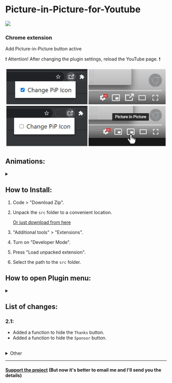 # Picture-in-Picture-for-Youtube
<img src="https://shields.io/badge/version-v2.1-blue">

### Chrome extension

Add Picture-in-Picture button active

❗ Attention! After changing the plugin settings, reload the YouTube page. ❗

<img src="images/image.png"></img>

## Animations:
<details>
  <summary></summary>
  
  Animation 1:</br>
  ![Alt Text](images/animation1.gif)</br>
  Animation 2:</br>
  ![Alt Text](images/animation2.gif)</br>
  Animation 3:</br>
  ![Alt Text](images/animation3.gif)
</details>


## How to Install:
1. Code > "Download Zip".
2. Unpack the ```src``` folder to a convenient location.

   <a href="https://github.com/SuperZombi/Picture-in-Picture-for-Youtube/releases">Or just download from here</a>

3. "Additional tools" > "Extensions".
4. Turn on "Developer Mode".
5. Press "Load unpacked extension".
6. Select the path to the ```src``` folder.


## How to open Plugin menu:
<details>
  <summary></summary>
  
  ❗ Don't forget to click the `Save` button. ❗
  
  ![Alt Text](images/img1.png)</br>
  ![Alt Text](images/img2.png)
</details>


## List of changes:

### 2.1:
  * Added a function to hide the <code>Thanks</code> button.
  * Added a function to hide the <code>Sponsor</code> button.

<br/>
<details>
  <summary>Other</summary>
  
  #### 2.0.1:
    * Ukranian localization.

  ### 2.0:
    * Extension moved to manifest version 3.
  
  #### 1.6.1:
  * Bug fix.

  ### 1.6:
  * Russian localization.
  
  #### 1.5.1:
  * Hiding the Clips button is now more stable.

  ### 1.5:
  * <details><summary>Added a function to hide the <code>Create Clip</code> button.</summary><img src="images/clip-youtube.png"></details>
  
  #### 1.4.1:
  * Added animation pause in settings, when `Change Pip Icon` is disabled.
  
  ### 1.4:
  * Added new animation.
  * Added hover animation.
  * Dark Theme in Settings.
  * Preview animations in Settings.
  
  ### 1.3:
  * The plugin is adapted for the new YouTube interface.
  * Added animation (enable it in the settings)

  ### 1.2:
  * Fixed a bug where the button did not appear. (Previously, it was necessary to reload the page)

  ### 1.1:
  * The button is hidden in full screen mode.
  * Changed the icon of the button during the active "Picture in Picture" mode.
  * Now you can make the choice to change the custom button or not.

  ### 1.0:
  * The "Picture in Picture" button is now displayed.
  * The button is changed to a custom one.
  
</details>

<hr>

#### <a href="https://www.donationalerts.com/r/super_zombi">Support the project</a> (But now it's better to email me and I'll send you the details)
